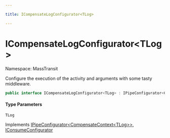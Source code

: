 ```yaml
---

title: ICompensateLogConfigurator<TLog>

---
```


# ICompensateLogConfigurator\<TLog\>

Namespace: MassTransit

Configure the execution of the activity and arguments with some tasty middleware.

```csharp
public interface ICompensateLogConfigurator<TLog> : IPipeConfigurator<CompensateContext<TLog>>, IConsumeConfigurator
```

#### Type Parameters

`TLog`<br/>

Implements [IPipeConfigurator\<CompensateContext\<TLog\>\>](../masstransit/ipipeconfigurator-1), [IConsumeConfigurator](../masstransit/iconsumeconfigurator)
